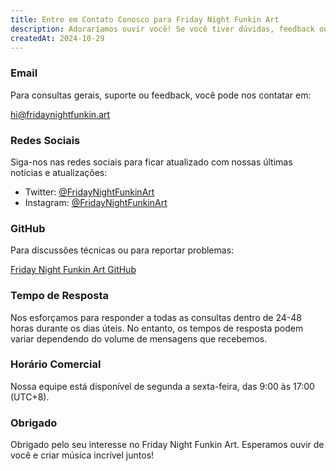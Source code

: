 ```yaml
---
title: Entre em Contato Conosco para Friday Night Funkin Art
description: Adoraríamos ouvir você! Se você tiver dúvidas, feedback ou apenas quiser dizer olá, sinta-se à vontade para nos contatar usando qualquer um dos métodos abaixo.
createdAt: 2024-10-29
---
```


### Email

Para consultas gerais, suporte ou feedback, você pode nos contatar em:

[hi@fridaynightfunkin.art](mailto:hi@fridaynightfunkin.art)

### Redes Sociais

Siga-nos nas redes sociais para ficar atualizado com nossas últimas notícias e atualizações:

- Twitter: [@FridayNightFunkinArt](https://twitter.com/friday-night-funkin-art)
- Instagram: [@FridayNightFunkinArt](https://instagram.com/friday-night-funkin-art)

### GitHub

Para discussões técnicas ou para reportar problemas:

[Friday Night Funkin Art GitHub](https://github.com/ZissyW/friday-night-funkin-art)

### Tempo de Resposta

Nos esforçamos para responder a todas as consultas dentro de 24-48 horas durante os dias úteis. No entanto, os tempos de resposta podem variar dependendo do volume de mensagens que recebemos.

### Horário Comercial

Nossa equipe está disponível de segunda a sexta-feira, das 9:00 às 17:00 (UTC+8).

### Obrigado

Obrigado pelo seu interesse no Friday Night Funkin Art. Esperamos ouvir de você e criar música incrível juntos! 